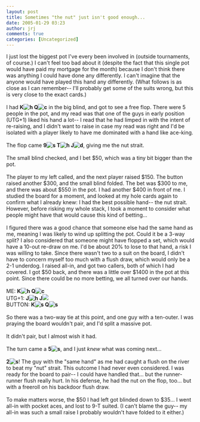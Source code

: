 ```yaml
---
layout: post
title: Sometimes "the nut" just isn't good enough...
date: 2005-01-29 03:23
author: jrj
comments: true
categories: [Uncategorized]
---
```

I just lost the biggest pot I've every been involved in (outside tournaments, of course.) I can't feel too bad about it (despite the fact that this single pot would have paid my mortgage for the month) because I don't think there was anything I could have done any differently. I can't imagine that the anyone would have played this hand any differently. (What follows is as close as I can remember-- I'll probably get some of the suits wrong, but this is very close to the exact cards.)<br /><br />I had **K<img alt="h" src="http://www.pokerstreams.com/heart.gif" /> Q<img alt="c" src="http://www.pokerstreams.com/club.gif" />** in the big blind, and got to see a free flop. There were 5 people in the pot, and my read was that one of the guys in early position (UTG+1) liked his hand a lot-- I read that he had limped in with the intent of re-raising, and I didn't want to raise in case my read was right and I'd be isolated with a player likely to have me dominated with a hand like ace-king.<br /><br />The flop came **9<img alt="s" src="http://www.pokerstreams.com/spade.gif" /> T<img alt="h" src="http://www.pokerstreams.com/heart.gif" /> J<img alt="d" src="http://www.pokerstreams.com/diamond.gif" />**, giving me the nut strait.<br /><br />The small blind checked, and I bet $50, which was a tiny bit bigger than the pot.<br /><br />The player to my left called, and the next player raised $150. The button raised another $300, and the small blind folded. The bet was $300 to me, and there was about $550 in the pot. I had another $400 in front of me. I studied the board for a moment, and looked at my hole cards again to confirm what I already knew: I had the best possible hand-- the nut strait. However, before risking my whole stack, I took a moment to consider what people might have that would cause this kind of betting...<br /><br />I figured there was a good chance that someone else had the same hand as me, meaning I was likely to wind up splitting the pot. Could it be a 3-way split? I also considered that someone might have flopped a set, which would have a 10-out re-draw on me. I'd be about 20% to lose to that hand, a risk I was willing to take. Since there wasn't two to a suit on the board, I didn't have to concern myself too much with a flush draw, which would only be a 2-1 underdog. I raised all-in, and got two callers, both of which I had covered. I got $50 back, and there was a little over $1400 in the pot at this point. Since there could be no more betting, we all turned over our hands.<br /><br />ME: **K<img alt="h" src="http://www.pokerstreams.com/heart.gif" /> Q<img alt="c" src="http://www.pokerstreams.com/club.gif" />**<br />UTG+1: **J<img alt="h" src="http://www.pokerstreams.com/heart.gif" /> J<img src="http://www.pokerstreams.com/club.gif" />**<br />BUTTON: **K<img alt="s" src="http://www.pokerstreams.com/spade.gif" /> Q<img alt="s" src="http://www.pokerstreams.com/spade.gif" />**<br /><br />So there was a two-way tie at this point, and one guy with a ten-outer. I was praying the board wouldn't pair, and I'd split a massive pot.<br /><br />It didn't pair, but I almost wish it had.<br /><br />The turn came a **5<img src="http://www.pokerstreams.com/spade.gif" alt="s" />**, and I just *knew* what was coming next...<br /><br />**2<img alt="s" src="http://www.pokerstreams.com/spade.gif" />**! The guy with the "same hand" as me had caught a flush on the river to beat my "nut" strait. This outcome I had never even considered. I was ready for the board to pair-- I could have handled that... but the runner-runner flush really hurt. In his defense, he had the nut on the flop, too... but with a freeroll on his backdoor flush draw.<br /><br />To make matters worse, the $50 I had left got blinded down to $35... I went all-in with pocket aces, and lost to 9-T suited. (I can't blame the guy-- my all-in was such a small raise I probably wouldn't have folded to it either.)
